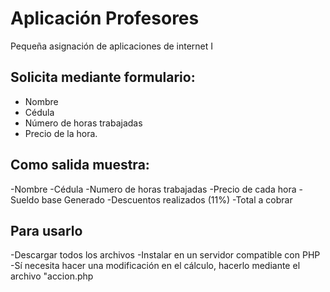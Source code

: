 # Aplicación Profesores
Pequeña asignación de aplicaciones de internet I 

## Solicita mediante formulario:
- Nombre 
- Cédula
- Número de horas trabajadas
- Precio de la hora.

## Como salida muestra: 
-Nombre
-Cédula
-Numero de horas trabajadas
-Precio de cada hora 
-Sueldo base Generado
-Descuentos realizados (11%)
-Total a cobrar

## Para usarlo
-Descargar todos los archivos
-Instalar en un servidor compatible con PHP 
-Sí necesita hacer una modificación en el cálculo, hacerlo mediante el archivo "accion.php

